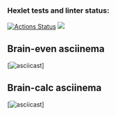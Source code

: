### Hexlet tests and linter status:
[![Actions Status](https://github.com/viktoriyadzhoruhova/python-project-49/actions/workflows/hexlet-check.yml/badge.svg)](https://github.com/viktoriyadzhoruhova/python-project-49/actions)
<a href="https://codeclimate.com/github/viktoriyadzhoruhova/python-project-49/maintainability"><img src="https://api.codeclimate.com/v1/badges/9acf1f80542720ebb529/maintainability" /></a>

## Brain-even asciinema

[![asciicast](https://asciinema.org/a/665934)]

## Brain-calc asciinema

[![asciicast](https://asciinema.org/a/665935)]
